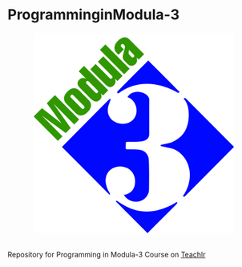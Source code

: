 # ProgramminginModula-3
<p align=center>
<a href="url">
  <img src="https://github.com/deadmarshal/ProgramminginModula-3/blob/main/res/M3.png"
	height="400" width="400">
</a>
</p>
<br>
Repository for Programming in Modula-3 Course on <a href="https://teachlr.com">Teachlr</a>

